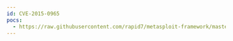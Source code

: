 ```yaml
---
id: CVE-2015-0965
pocs:
  - https://raw.githubusercontent.com/rapid7/metasploit-framework/master/modules/auxiliary/admin/http/arris_motorola_surfboard_backdoor_xss.rb
---
```

